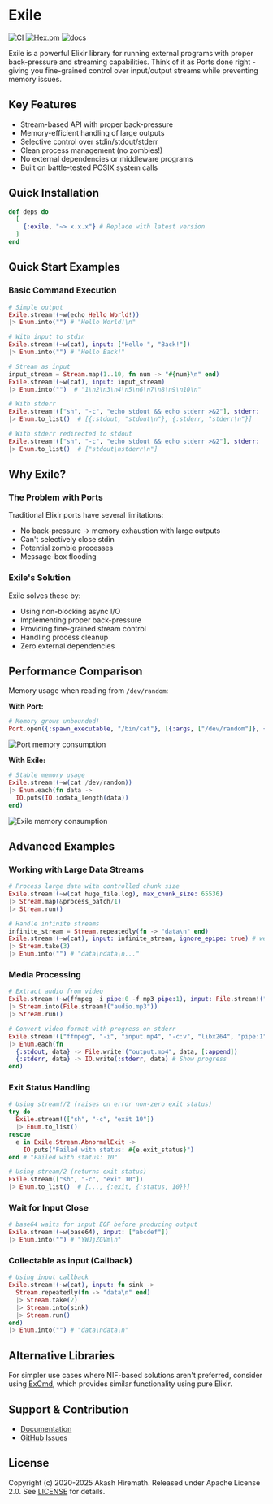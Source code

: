 # Exile

[![CI](https://github.com/akash-akya/exile/actions/workflows/ci.yaml/badge.svg)](https://github.com/akash-akya/exile/actions/workflows/ci.yaml)
[![Hex.pm](https://img.shields.io/hexpm/v/exile.svg)](https://hex.pm/packages/exile)
[![docs](https://img.shields.io/badge/docs-hexpm-blue.svg)](https://hexdocs.pm/exile/)

Exile is a powerful Elixir library for running external programs with proper back-pressure and streaming capabilities. Think of it as Ports done right - giving you fine-grained control over input/output streams while preventing memory issues.

## Key Features

- Stream-based API with proper back-pressure
- Memory-efficient handling of large outputs
- Selective control over stdin/stdout/stderr
- Clean process management (no zombies!)
- No external dependencies or middleware programs
- Built on battle-tested POSIX system calls

## Quick Installation

```elixir
def deps do
  [
    {:exile, "~> x.x.x"} # Replace with latest version
  ]
end
```


## Quick Start Examples

### Basic Command Execution
```elixir
# Simple output
Exile.stream!(~w(echo Hello World!))
|> Enum.into("") # "Hello World!\n"

# With input to stdin
Exile.stream!(~w(cat), input: ["Hello ", "Back!"])
|> Enum.into("") # "Hello Back!"

# Stream as input
input_stream = Stream.map(1..10, fn num -> "#{num}\n" end)
Exile.stream!(~w(cat), input: input_stream)
|> Enum.into("")  # "1\n2\n3\n4\n5\n6\n7\n8\n9\n10\n"

# With stderr
Exile.stream!(["sh", "-c", "echo stdout && echo stderr >&2"], stderr: :consume)
|> Enum.to_list()  # [{:stdout, "stdout\n"}, {:stderr, "stderr\n"}]

# With stderr redirected to stdout
Exile.stream!(["sh", "-c", "echo stdout && echo stderr >&2"], stderr: :redirect_to_stdout)
|> Enum.to_list()  # ["stdout\nstderr\n"]
```

## Why Exile?

### The Problem with Ports
Traditional Elixir ports have several limitations:
- No back-pressure → memory exhaustion with large outputs
- Can't selectively close stdin
- Potential zombie processes
- Message-box flooding

### Exile's Solution
Exile solves these by:
- Using non-blocking async I/O
- Implementing proper back-pressure
- Providing fine-grained stream control
- Handling process cleanup
- Zero external dependencies

## Performance Comparison

Memory usage when reading from `/dev/random`:

**With Port:**
```elixir
# Memory grows unbounded!
Port.open({:spawn_executable, "/bin/cat"}, [{:args, ["/dev/random"]}, {:line, 10}, :binary, :use_stdio])
```

![Port memory consumption](./images/port.png)

**With Exile:**
```elixir
# Stable memory usage
Exile.stream!(~w(cat /dev/random))
|> Enum.each(fn data ->
  IO.puts(IO.iodata_length(data))
end)
```

![Exile memory consumption](./images/exile.png)

## Advanced Examples

### Working with Large Data Streams
```elixir
# Process large data with controlled chunk size
Exile.stream!(~w(cat huge_file.log), max_chunk_size: 65536)
|> Stream.map(&process_batch/1)
|> Stream.run()

# Handle infinite streams
infinite_stream = Stream.repeatedly(fn -> "data\n" end)
Exile.stream!(~w(cat), input: infinite_stream, ignore_epipe: true) # we need to ignore epipe since we are terminating the program before the input completes
|> Stream.take(3)
|> Enum.into("") # "data\ndata\n..."
```

### Media Processing
```elixir
# Extract audio from video
Exile.stream!(~w(ffmpeg -i pipe:0 -f mp3 pipe:1), input: File.stream!("video.mkv", [], 65_535))
|> Stream.into(File.stream!("audio.mp3"))
|> Stream.run()

# Convert video format with progress on stderr
Exile.stream!(["ffmpeg", "-i", "input.mp4", "-c:v", "libx264", "pipe:1"], stderr: :consume)
|> Enum.each(fn
  {:stdout, data} -> File.write!("output.mp4", data, [:append])
  {:stderr, data} -> IO.write(:stderr, data) # Show progress
end)
```


### Exit Status Handling

```elixir
# Using stream!/2 (raises on error non-zero exit status)
try do
  Exile.stream!(["sh", "-c", "exit 10"])
  |> Enum.to_list()
rescue
  e in Exile.Stream.AbnormalExit ->
    IO.puts("Failed with status: #{e.exit_status}")
end # "Failed with status: 10"

# Using stream/2 (returns exit status)
Exile.stream(["sh", "-c", "exit 10"])
|> Enum.to_list()  # [..., {:exit, {:status, 10}}]
```

### Wait for Input Close
```elixir
# base64 waits for input EOF before producing output
Exile.stream!(~w(base64), input: ["abcdef"])
|> Enum.into("") # "YWJjZGVm\n"
```

### Collectable as input (Callback)

```elixir
# Using input callback
Exile.stream!(~w(cat), input: fn sink ->
  Stream.repeatedly(fn -> "data\n" end)
  |> Stream.take(2)
  |> Stream.into(sink)
  |> Stream.run()
end)
|> Enum.into("") # "data\ndata\n"
```

## Alternative Libraries

For simpler use cases where NIF-based solutions aren't preferred, consider using [ExCmd](https://github.com/akash-akya/ex_cmd), which provides similar functionality using pure Elixir.

## Support & Contribution

- [Documentation](https://hexdocs.pm/exile/)
- [GitHub Issues](https://github.com/akash-akya/exile/issues)

## License

Copyright (c) 2020-2025 Akash Hiremath.
Released under Apache License 2.0. See [LICENSE](LICENSE.md) for details.
